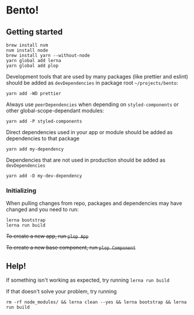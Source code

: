# Bento!

## Getting started

```
brew install nvm
nvm install node
brew install yarn --without-node
yarn global add lerna
yarn global add plop
```

Development tools that are used by many packages (like prettier and eslint) should be added as `devDependencies` in package root `~/projects/bento`:
```
yarn add -WD prettier
```
Always use `peerDependencies` when depending on `styled-components` or other global-scope-dependant modules: 
```
yarn add -P styled-components
```
Direct dependencies used in your app or module should be added as dependencies to that package
```
yarn add my-dependency
```
Dependencies that are not used in production should be added as `devDependencies`
```
yarn add -D my-dev-dependency
```


### Initializing

When pulling changes from repo, packages and dependencies may have changed and you need to run:
```
lerna bootstrap
lerna run build
```

~~To create a new app, run `plop App`~~

~~To create a new base component, run `plop Component`~~

## Help!

If something isn't working as expected, try running `lerna run build`

If that doesn't solve your problem, try running

```
rm -rf node_modules/ && lerna clean --yes && lerna bootstrap && lerna run build
```
